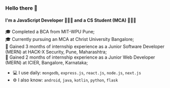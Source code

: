 ### Hello there 👋

#### I'm a JavaScript Developer 🧑🏻‍💻 and a CS Student (MCA) 🧑🏻‍🎓

🎓 Completed a BCA from MIT-WPU Pune;<br>
🎓 Currently pursuing an MCA at Christ University Bangalore;<br>
💼 Gained 3 months of internship experience as a Junior Software Developer (MERN) at HACK-X Security, Pune, Maharashtra;<br>
💼 Gained 2 months of internship experience as a Junior Web Developer (MERN) at ICIER, Bangalore, Karnataka;<br>

- 💻 I use daily: `mongodb`, `express.js`, `react.js`, `node.js`, `next.js`
- ⚙️ I also know: `android`, `java`, `kotlin`, `python`, `flask`

